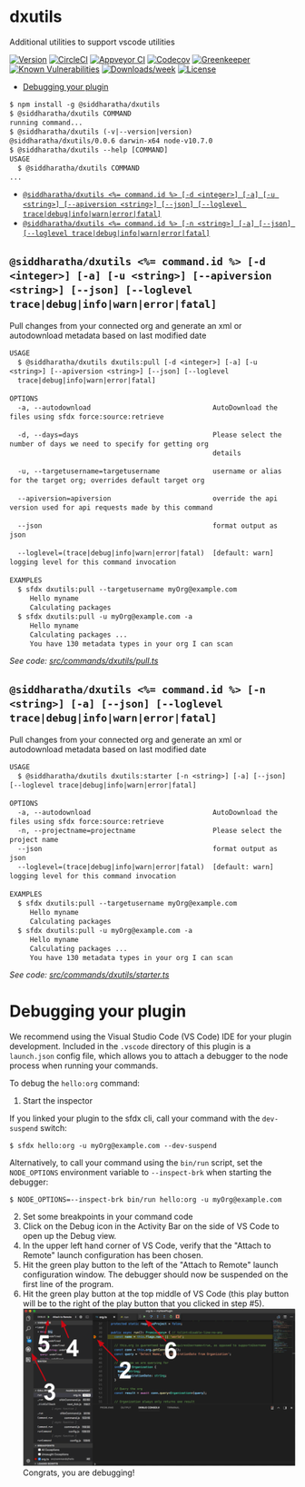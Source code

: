 dxutils
=======

Additional utilities to support vscode utilities

[![Version](https://img.shields.io/npm/v/dxutils.svg)](https://npmjs.org/package/dxutils)
[![CircleCI](https://circleci.com/gh/siddharatha/dxutils/tree/master.svg?style=shield)](https://circleci.com/gh/siddharatha/dxutils/tree/master)
[![Appveyor CI](https://ci.appveyor.com/api/projects/status/github/siddharatha/dxutils?branch=master&svg=true)](https://ci.appveyor.com/project/heroku/dxutils/branch/master)
[![Codecov](https://codecov.io/gh/siddharatha/dxutils/branch/master/graph/badge.svg)](https://codecov.io/gh/siddharatha/dxutils)
[![Greenkeeper](https://badges.greenkeeper.io/siddharatha/dxutils.svg)](https://greenkeeper.io/)
[![Known Vulnerabilities](https://snyk.io/test/github/siddharatha/dxutils/badge.svg)](https://snyk.io/test/github/siddharatha/dxutils)
[![Downloads/week](https://img.shields.io/npm/dw/dxutils.svg)](https://npmjs.org/package/dxutils)
[![License](https://img.shields.io/npm/l/dxutils.svg)](https://github.com/siddharatha/dxutils/blob/master/package.json)

<!-- toc -->
* [Debugging your plugin](#debugging-your-plugin)
<!-- tocstop -->
<!-- install -->
<!-- usage -->
```sh-session
$ npm install -g @siddharatha/dxutils
$ @siddharatha/dxutils COMMAND
running command...
$ @siddharatha/dxutils (-v|--version|version)
@siddharatha/dxutils/0.0.6 darwin-x64 node-v10.7.0
$ @siddharatha/dxutils --help [COMMAND]
USAGE
  $ @siddharatha/dxutils COMMAND
...
```
<!-- usagestop -->
<!-- commands -->
* [`@siddharatha/dxutils <%= command.id %> [-d <integer>] [-a] [-u <string>] [--apiversion <string>] [--json] [--loglevel trace|debug|info|warn|error|fatal]`](#siddharathadxutils--commandid---d-integer--a--u-string---apiversion-string---json---loglevel-tracedebuginfowarnerrorfatal)
* [`@siddharatha/dxutils <%= command.id %> [-n <string>] [-a] [--json] [--loglevel trace|debug|info|warn|error|fatal]`](#siddharathadxutils--commandid---n-string--a---json---loglevel-tracedebuginfowarnerrorfatal)

## `@siddharatha/dxutils <%= command.id %> [-d <integer>] [-a] [-u <string>] [--apiversion <string>] [--json] [--loglevel trace|debug|info|warn|error|fatal]`

Pull changes from your connected org and generate an xml or autodownload metadata based on last modified date

```
USAGE
  $ @siddharatha/dxutils dxutils:pull [-d <integer>] [-a] [-u <string>] [--apiversion <string>] [--json] [--loglevel 
  trace|debug|info|warn|error|fatal]

OPTIONS
  -a, --autodownload                              AutoDownload the files using sfdx force:source:retrieve

  -d, --days=days                                 Please select the number of days we need to specify for getting org
                                                  details

  -u, --targetusername=targetusername             username or alias for the target org; overrides default target org

  --apiversion=apiversion                         override the api version used for api requests made by this command

  --json                                          format output as json

  --loglevel=(trace|debug|info|warn|error|fatal)  [default: warn] logging level for this command invocation

EXAMPLES
  $ sfdx dxutils:pull --targetusername myOrg@example.com
     Hello myname
     Calculating packages
  $ sfdx dxutils:pull -u myOrg@example.com -a
     Hello myname
     Calculating packages ...
     You have 130 metadata types in your org I can scan
```

_See code: [src/commands/dxutils/pull.ts](https://github.com/siddharatha/dxutils/blob/v0.0.6/src/commands/dxutils/pull.ts)_

## `@siddharatha/dxutils <%= command.id %> [-n <string>] [-a] [--json] [--loglevel trace|debug|info|warn|error|fatal]`

Pull changes from your connected org and generate an xml or autodownload metadata based on last modified date

```
USAGE
  $ @siddharatha/dxutils dxutils:starter [-n <string>] [-a] [--json] [--loglevel trace|debug|info|warn|error|fatal]

OPTIONS
  -a, --autodownload                              AutoDownload the files using sfdx force:source:retrieve
  -n, --projectname=projectname                   Please select the project name
  --json                                          format output as json
  --loglevel=(trace|debug|info|warn|error|fatal)  [default: warn] logging level for this command invocation

EXAMPLES
  $ sfdx dxutils:pull --targetusername myOrg@example.com
     Hello myname
     Calculating packages
  $ sfdx dxutils:pull -u myOrg@example.com -a
     Hello myname
     Calculating packages ...
     You have 130 metadata types in your org I can scan
```

_See code: [src/commands/dxutils/starter.ts](https://github.com/siddharatha/dxutils/blob/v0.0.6/src/commands/dxutils/starter.ts)_
<!-- commandsstop -->
<!-- debugging-your-plugin -->
# Debugging your plugin
We recommend using the Visual Studio Code (VS Code) IDE for your plugin development. Included in the `.vscode` directory of this plugin is a `launch.json` config file, which allows you to attach a debugger to the node process when running your commands.

To debug the `hello:org` command: 
1. Start the inspector
  
If you linked your plugin to the sfdx cli, call your command with the `dev-suspend` switch: 
```sh-session
$ sfdx hello:org -u myOrg@example.com --dev-suspend
```
  
Alternatively, to call your command using the `bin/run` script, set the `NODE_OPTIONS` environment variable to `--inspect-brk` when starting the debugger:
```sh-session
$ NODE_OPTIONS=--inspect-brk bin/run hello:org -u myOrg@example.com
```

2. Set some breakpoints in your command code
3. Click on the Debug icon in the Activity Bar on the side of VS Code to open up the Debug view.
4. In the upper left hand corner of VS Code, verify that the "Attach to Remote" launch configuration has been chosen.
5. Hit the green play button to the left of the "Attach to Remote" launch configuration window. The debugger should now be suspended on the first line of the program. 
6. Hit the green play button at the top middle of VS Code (this play button will be to the right of the play button that you clicked in step #5).
<br><img src=".images/vscodeScreenshot.png" width="480" height="278"><br>
Congrats, you are debugging!
